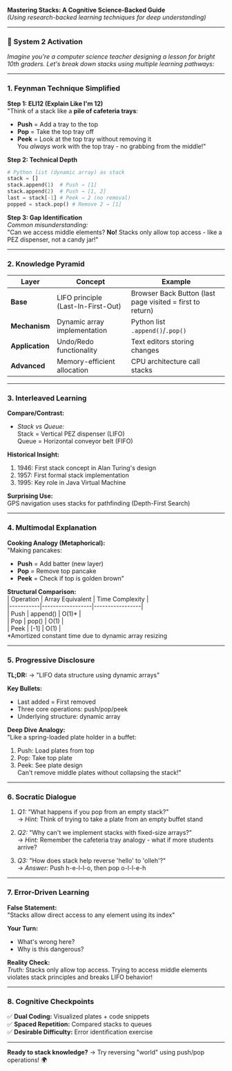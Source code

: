 **Mastering Stacks: A Cognitive Science-Backed Guide**  
*(Using research-backed learning techniques for deep understanding)*  

---

### **🧠 System 2 Activation**  
*Imagine you're a computer science teacher designing a lesson for bright 10th graders. Let's break down stacks using multiple learning pathways:*

---

### **1. Feynman Technique Simplified**  
**Step 1: ELI12 (Explain Like I'm 12)**  
"Think of a stack like a **pile of cafeteria trays**:  
- **Push** = Add a tray to the top  
- **Pop** = Take the top tray off  
- **Peek** = Look at the top tray without removing it  
You *always* work with the top tray - no grabbing from the middle!"

**Step 2: Technical Depth**  
```python
# Python list (dynamic array) as stack
stack = []
stack.append(1)  # Push → [1]
stack.append(2)  # Push → [1, 2]
last = stack[-1] # Peek → 2 (no removal)
popped = stack.pop() # Remove 2 → [1]
```

**Step 3: Gap Identification**  
*Common misunderstanding:*  
"Can we access middle elements? **No!** Stacks only allow top access - like a PEZ dispenser, not a candy jar!"

---

### **2. Knowledge Pyramid**  
| Layer | Concept | Example |  
|-------|---------|---------|  
| **Base** | LIFO principle (Last-In-First-Out) | Browser Back Button (last page visited = first to return) |  
| **Mechanism** | Dynamic array implementation | Python list `.append()`/`.pop()` |  
| **Application** | Undo/Redo functionality | Text editors storing changes |  
| **Advanced** | Memory-efficient allocation | CPU architecture call stacks |  

---

### **3. Interleaved Learning**  
**Compare/Contrast:**  
- *Stack vs Queue:*  
  Stack = Vertical PEZ dispenser (LIFO)  
  Queue = Horizontal conveyor belt (FIFO)  

**Historical Insight:**  
1. 1946: First stack concept in Alan Turing's design  
2. 1957: First formal stack implementation  
3. 1995: Key role in Java Virtual Machine  

**Surprising Use:**  
GPS navigation uses stacks for pathfinding (Depth-First Search)  

---

### **4. Multimodal Explanation**  
**Cooking Analogy (Metaphorical):**  
"Making pancakes:  
- **Push** = Add batter (new layer)  
- **Pop** = Remove top pancake  
- **Peek** = Check if top is golden brown"

**Structural Comparison:**  
| Operation | Array Equivalent | Time Complexity |  
|-----------|------------------|-----------------|  
| Push      | append()         | O(1)*           |  
| Pop       | pop()            | O(1)            |  
| Peek      | [-1]             | O(1)            |  
*Amortized constant time due to dynamic array resizing

---

### **5. Progressive Disclosure**  
**TL;DR:** → "LIFO data structure using dynamic arrays"  

**Key Bullets:**  
- Last added = First removed  
- Three core operations: push/pop/peek  
- Underlying structure: dynamic array  

**Deep Dive Analogy:**  
"Like a spring-loaded plate holder in a buffet:  
1. Push: Load plates from top  
2. Pop: Take top plate  
3. Peek: See plate design  
Can't remove middle plates without collapsing the stack!"

---

### **6. Socratic Dialogue**  
1. *Q1:* "What happens if you pop from an empty stack?"  
   → *Hint:* Think of trying to take a plate from an empty buffet stand  

2. *Q2:* "Why can't we implement stacks with fixed-size arrays?"  
   → *Hint:* Remember the cafeteria tray analogy - what if more students arrive?  

3. *Q3:* "How does stack help reverse 'hello' to 'olleh'?"  
   → *Answer:* Push h-e-l-l-o, then pop o-l-l-e-h

---

### **7. Error-Driven Learning**  
**False Statement:**  
"Stacks allow direct access to any element using its index"  

**Your Turn:**  
- What's wrong here?  
- Why is this dangerous?  

**Reality Check:**  
*Truth:* Stacks only allow top access. Trying to access middle elements violates stack principles and breaks LIFO behavior!

---

### **8. Cognitive Checkpoints**  
✅ **Dual Coding:** Visualized plates + code snippets  
✅ **Spaced Repetition:** Compared stacks to queues  
✅ **Desirable Difficulty:** Error identification exercise  

---

**Ready to stack knowledge?** → Try reversing "world" using push/pop operations! 🌍
